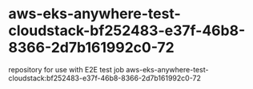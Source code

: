 # aws-eks-anywhere-test-cloudstack-bf252483-e37f-46b8-8366-2d7b161992c0-72
repository for use with E2E test job aws-eks-anywhere-test-cloudstack:bf252483-e37f-46b8-8366-2d7b161992c0-72
